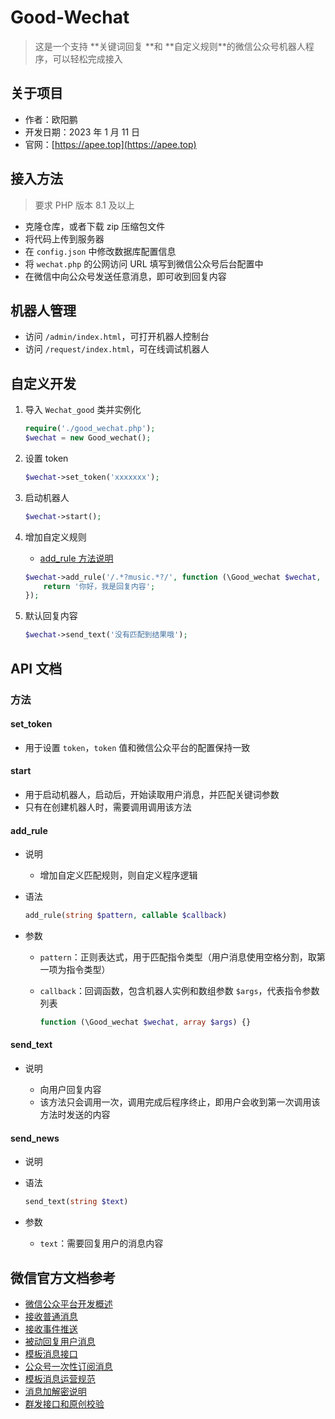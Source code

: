 # Good-Wechat

> 这是一个支持 **关键词回复 ​**和 **自定义规则 ​**的微信公众号机器人程序，可以轻松完成接入

## 关于项目

* 作者：欧阳鹏
* 开发日期：2023 年 1 月 11 日
* 官网：[https://apee.top](https://apee.top)

## 接入方法

> 要求 PHP 版本 8.1 及以上

* 克隆仓库，或者下载 zip 压缩包文件
* 将代码上传到服务器
* 在 `config.json`​ 中修改数据库配置信息
* 将 `wechat.php`​ 的公网访问 URL 填写到微信公众号后台配置中
* 在微信中向公众号发送任意消息，即可收到回复内容

## 机器人管理

* 访问 `/admin/index.html`​，可打开机器人控制台
* 访问 `/request/index.html`​，可在线调试机器人

## 自定义开发

1. 导入 `Wechat_good`​ 类并实例化

    ```php
    require('./good_wechat.php');
    $wechat = new Good_wechat();
    ```

2. 设置 token

    ```php
    $wechat->set_token('xxxxxxx');
    ```

3. 启动机器人

   ```php
   $wechat->start();
   ```

4. 增加自定义规则

   * [add_rule 方法说明](#add_rule)

   ```php
   $wechat->add_rule('/.*?music.*?/', function (\Good_wechat $wechat, $args) {
       return '你好，我是回复内容';
   });
   ```

5. 默认回复内容

   ```php
   $wechat->send_text('没有匹配到结果哦');
   ```

## API 文档

### 方法

#### set_token

* 用于设置 `token`，`token` 值和微信公众平台的配置保持一致

#### start

* 用于启动机器人，启动后，开始读取用户消息，并匹配关键词参数
* 只有在创建机器人时，需要调用调用该方法

#### add_rule

* 说明

  * 增加自定义匹配规则，则自定义程序逻辑

* 语法

  ```php
  add_rule(string $pattern, callable $callback)
  ```

* 参数

  * `pattern`​：正则表达式，用于匹配指令类型（用户消息使用空格分割，取第一项为指令类型）

  * `callback`​：回调函数，包含机器人实例和数组参数 `$args`​，代表指令参数列表

    ```php
    function (\Good_wechat $wechat, array $args) {}
    ```

#### send_text

* 说明

  * 向用户回复内容
  * 该方法只会调用一次，调用完成后程序终止，即用户会收到第一次调用该方法时发送的内容

#### send_news

* 说明

* 语法

  ```php
  send_text(string $text)
  ```

* 参数

  * `text`​：需要回复用户的消息内容

## 微信官方文档参考

- [微信公众平台开发概述](https://developers.weixin.qq.com/doc/offiaccount/Getting_Started/Overview.html)
- [接收普通消息](https://developers.weixin.qq.com/doc/offiaccount/Message_Management/Receiving_standard_messages.html)
- [接收事件推送](https://developers.weixin.qq.com/doc/offiaccount/Message_Management/Receiving_event_pushes.html)
- [被动回复用户消息](https://developers.weixin.qq.com/doc/offiaccount/Message_Management/Passive_user_reply_message.html)
- [模板消息接口](https://developers.weixin.qq.com/doc/offiaccount/Message_Management/Template_Message_Interface.html)
- [公众号一次性订阅消息](https://developers.weixin.qq.com/doc/offiaccount/Message_Management/One-time_subscription_info.html)
- [模板消息运营规范](https://developers.weixin.qq.com/doc/offiaccount/Message_Management/Template_Message_Operation_Specifications.html)
- [消息加解密说明](https://developers.weixin.qq.com/doc/offiaccount/Message_Management/Message_encryption_and_decryption_instructions.html)
- [群发接口和原创校验](https://developers.weixin.qq.com/doc/offiaccount/Message_Management/Batch_Sends_and_Originality_Checks.html)
